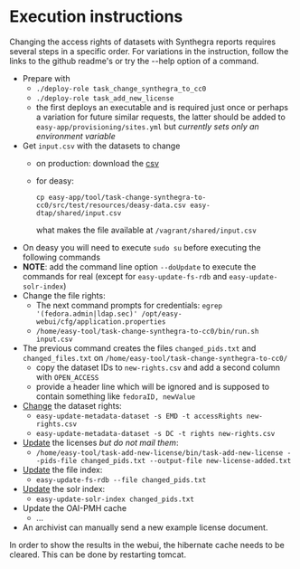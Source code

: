 Execution instructions
======================

Changing the access rights of datasets with Synthegra reports requires several steps in a specific order. For variations in the instruction, follow the links to the github readme's or try the --help option of a command.

* Prepare with
  * `./deploy-role task_change_synthegra_to_cc0`
  * `./deploy-role task_add_new_license`
  * the first deploys an executable and is required just once or perhaps a variation for future similar requests, the latter should be added to `easy-app/provisioning/sites.yml` but _currently sets only an environment variable_
* Get `input.csv` with the datasets to change
  * on production: download the [csv](https://media-api.atlassian.io/file/b23bdf31-fc96-40f1-9a6e-4768c69e44c5/binary?token=eyJhbGciOiJIUzI1NiJ9.eyJpc3MiOiIzNzRjNzA3Zi0yZWIzLTRmMTYtYmE0Ny04OTYwYmVjZDJlNmQiLCJhY2Nlc3MiOnsidXJuOmZpbGVzdG9yZTpmaWxlOmIyM2JkZjMxLWZjOTYtNDBmMS05YTZlLTQ3NjhjNjllNDRjNSI6WyJyZWFkIl19LCJleHAiOjE0ODA0MTE0MTMsIm5iZiI6MTQ4MDQxMDc1M30.Cdhyul8zSD6Xr-8eG85m-yAQ4jzG5DfoFjYkKnKTuPA&client=374c707f-2eb3-4f16-ba47-8960becd2e6d&name=Synthegra+omzetten+CC0.csv)
  * for deasy:
   
        cp easy-app/tool/task-change-synthegra-to-cc0/src/test/resources/deasy-data.csv easy-dtap/shared/input.csv
   
    what makes the file available at `/vagrant/shared/input.csv`
* On deasy you will need to execute `sudo su` before executing the following commands
* **NOTE**: add the command line option `--doUpdate` to execute the commands for real (except for `easy-update-fs-rdb` and `easy-update-solr-index`)
* Change the file rights:
  * The next command prompts for credentials: `egrep '(fedora.admin|ldap.sec)' /opt/easy-webui/cfg/application.properties` 
  * `/home/easy-tool/task-change-synthegra-to-cc0/bin/run.sh input.csv`
* The previous command creates the files `changed_pids.txt` and `changed_files.txt` on `/home/easy-tool/task-change-synthegra-to-cc0/`
  * copy the dataset IDs to `new-rights.csv` and add a second column with `OPEN_ACCESS`
  * provide a header line which will be ignored and is supposed to contain something like `fedoraID, newValue` 
* [Change](https://github.com/DANS-KNAW/easy-update-metadata-dataset#readme) the dataset rights:
  * `easy-update-metadata-dataset -s EMD -t accessRights new-rights.csv`
  * `easy-update-metadata-dataset -s DC -t rights new-rights.csv`
* [Update](https://github.com/DANS-KNAW/easy-app/blob/c28b3e6556cea014650f8a9fdeacbbc2a6df23fc/tool/task-add-new-license#readme) the licenses _but do not mail them_:
  * `/home/easy-tool/task-add-new-license/bin/task-add-new-license --pids-file changed_pids.txt --output-file new-license-added.txt`
* [Update](https://github.com/DANS-KNAW/easy-update-fs-rdb#readme) the file index:
  * `easy-update-fs-rdb --file changed_pids.txt`
* [Update](https://github.com/DANS-KNAW/easy-update-solr-index#readme) the solr index: 
  * `easy-update-solr-index changed_pids.txt`
* Update the OAI-PMH cache
  * ...
* An archivist can manually send a new example license document.

In order to show the results in the webui, the hibernate cache needs to be cleared. This can be done by restarting tomcat.
